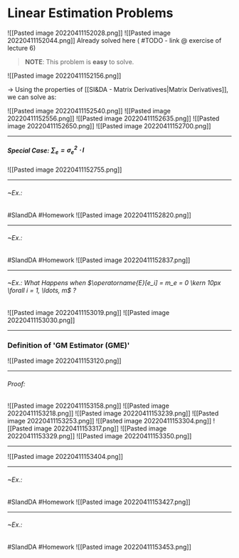 # Linear Estimation Problems
![[Pasted image 20220411152028.png]]
![[Pasted image 20220411152044.png]]
Already solved here ( #TODO - link @ exercise of lecture 6)

> **NOTE**:
> This problem is **easy** to solve.

![[Pasted image 20220411152156.png]]

-> Using the properties of [[SI&DA - Matrix Derivatives|Matrix Derivatives]], we can solve as:

![[Pasted image 20220411152540.png]]
![[Pasted image 20220411152556.png]]
![[Pasted image 20220411152635.png]]
![[Pasted image 20220411152650.png]]
![[Pasted image 20220411152700.png]]

---
##### Special Case: $\sum_e = \sigma_e^2 \cdot I$
![[Pasted image 20220411152755.png]]

---
###### ~Ex.:
#SIandDA #Homework 
![[Pasted image 20220411152820.png]]

---
###### ~Ex.:
#SIandDA #Homework 
![[Pasted image 20220411152837.png]]

---
###### ~Ex.: What Happens when $\operatorname{E}[e_i] = m_e = 0 \kern 10px \forall i = 1, \ldots, m$ ?
![[Pasted image 20220411153019.png]]
![[Pasted image 20220411153030.png]]

---
### Definition of 'GM Estimator (GME)'
![[Pasted image 20220411153120.png]]

---
###### Proof:
![[Pasted image 20220411153158.png]]
![[Pasted image 20220411153218.png]]
![[Pasted image 20220411153239.png]]
![[Pasted image 20220411153253.png]]
![[Pasted image 20220411153304.png]]
![[Pasted image 20220411153317.png]]
![[Pasted image 20220411153329.png]]
![[Pasted image 20220411153350.png]]

---

![[Pasted image 20220411153404.png]]

---
###### ~Ex.:
#SIandDA #Homework 
![[Pasted image 20220411153427.png]]

---
###### ~Ex.:
#SIandDA #Homework 
![[Pasted image 20220411153453.png]]